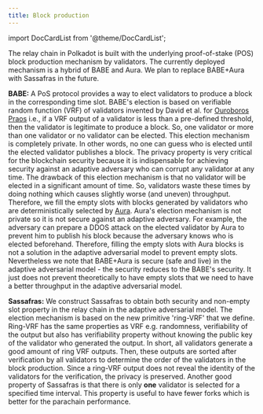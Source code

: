 ```yaml
---
title: Block production
---
```


import DocCardList from '@theme/DocCardList';

The relay chain in Polkadot is built with the underlying proof-of-stake (POS) block production mechanism by validators. The currently deployed mechanism is a hybrid of BABE and Aura. We plan to replace BABE+Aura with Sassafras in the future.

**BABE:** A PoS protocol provides a way to elect validators to produce a block in the corresponding time slot. BABE's election is based on verifiable random function (VRF) of validators invented by David et al. for [Ouroboros Praos](https://eprint.iacr.org/2017/573.pdf) i.e., if a VRF output of a validator is less than a pre-defined threshold, then the validator is legitimate to produce a block. So, one validator or more than one validator or no validator can be elected. This election mechanism is completely private. In other words, no one can guess who is elected until the elected validator publishes a block. The privacy property is very critical for the blockchain security because it is indispensable for achieving security against an adaptive adversary who can corrupt any validator at any time. The drawback of this election mechanism is that no validator will be elected in a significant amount of time. So, validators waste these times by doing nothing which causes slightly worse (and uneven) throughput. Therefore, we fill the empty slots with blocks generated by validators who are deterministically selected by [Aura](https://eprint.iacr.org/2018/1079.pdf). Aura's election mechanism is not private so it is not secure against an adaptive adversary. For example, the adversary can prepare a DDOS attack on the elected validator by Aura to prevent him to publish his block because the adversary knows who is elected beforehand. Therefore, filling the empty slots with Aura blocks is not a solution in the adaptive adversarial model to prevent empty slots. Nevertheless we note that BABE+Aura is secure (safe and live) in the adaptive adversarial model - the security reduces to the BABE's security. It just does not prevent theoretically to have empty slots that we need to have a better throughput in the adaptive adversarial model.

**Sassafras:** We construct Sassafras to obtain both security and non-empty slot property in the relay chain in the adaptive adversarial model. The election mechanism is based on the new primitive 'ring-VRF' that we define. Ring-VRF has the same properties as VRF e.g. randomness, verifiability of the output but also has verifiability property without knowing the public key of the validator who generated the output. In short, all validators generate a good amount of ring VRF outputs. Then, these outputs are sorted after verification by all validators to determine the order of the validators in the block production. Since a ring-VRF output does not reveal the identity of the validators for the verification, the privacy is preserved. Another good property of Sassafras is that there is only **one** validator is selected for a specified time interval. This property is useful to have fewer forks which is better for the parachain performance.

<DocCardList />
